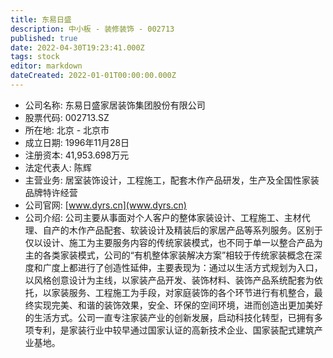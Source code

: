 ```yaml
---
title: 东易日盛
description: 中小板 - 装修装饰 - 002713
published: true
date: 2022-04-30T19:23:41.000Z
tags: stock
editor: markdown
dateCreated: 2022-01-01T00:00:00.000Z
---
```


- 公司名称: 东易日盛家居装饰集团股份有限公司
- 股票代码: 002713.SZ
- 所在地: 北京 - 北京市
- 成立日期: 1996年11月28日
- 注册资本: 41,953.698万元
- 法定代表人: 陈辉
- 主营业务: 居室装饰设计，工程施工，配套木作产品研发，生产及全国性家装品牌特许经营
- 公司官网: [www.dyrs.cn](www.dyrs.cn)
- 公司介绍: 公司主要从事面对个人客户的整体家装设计、工程施工、主材代理、自产的木作产品配套、软装设计及精装后的家居产品等系列服务。区别于仅以设计、施工为主要服务内容的传统家装模式，也不同于单一以整合产品为主的各类家装模式，公司的“有机整体家装解决方案”相较于传统家装概念在深度和广度上都进行了创造性延伸，主要表现为：通过以生活方式规划为入口，以风格创意设计为主线，以家装产品开发、装饰材料、装饰产品系统配套为依托，以家装服务、工程施工为手段，对家庭装饰的各个环节进行有机整合，最终实现完美、和谐的装饰效果，安全、环保的空间环境，进而创造出更加美好的生活方式。公司一直专注家装产业的创新发展，启动科技化转型，已拥有多项专利，是家装行业中较早通过国家认证的高新技术企业、国家装配式建筑产业基地。


